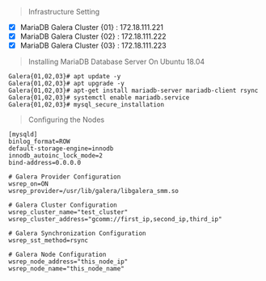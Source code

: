 > Infrastructure Setting
- [x] MariaDB Galera Cluster {01} : 172.18.111.221
- [x] MariaDB Galera Cluster {02} : 172.18.111.222
- [x] MariaDB Galera Cluster {03} : 172.18.111.223
> Installing MariaDB Database Server On Ubuntu 18.04
```
Galera{01,02,03}# apt update -y
Galera{01,02,03}# apt upgrade -y
Galera{01,02,03}# apt-get install mariadb-server mariadb-client rsync
Galera{01,02,03}# systemctl enable mariadb.service
Galera{01,02,03}# mysql_secure_installation
```
>Configuring the Nodes
```
[mysqld]
binlog_format=ROW
default-storage-engine=innodb
innodb_autoinc_lock_mode=2
bind-address=0.0.0.0

# Galera Provider Configuration
wsrep_on=ON
wsrep_provider=/usr/lib/galera/libgalera_smm.so

# Galera Cluster Configuration
wsrep_cluster_name="test_cluster"
wsrep_cluster_address="gcomm://first_ip,second_ip,third_ip"

# Galera Synchronization Configuration
wsrep_sst_method=rsync

# Galera Node Configuration
wsrep_node_address="this_node_ip"
wsrep_node_name="this_node_name"

```
